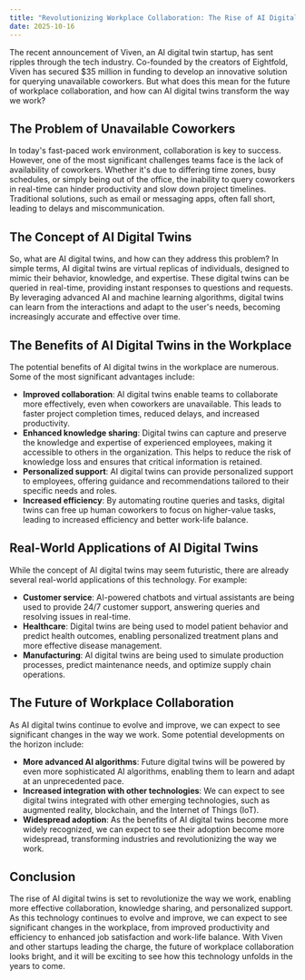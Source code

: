 ```yaml
---
title: "Revolutionizing Workplace Collaboration: The Rise of AI Digital Twins"
date: 2025-10-16
---
```


The recent announcement of Viven, an AI digital twin startup, has sent ripples through the tech industry. Co-founded by the creators of Eightfold, Viven has secured $35 million in funding to develop an innovative solution for querying unavailable coworkers. But what does this mean for the future of workplace collaboration, and how can AI digital twins transform the way we work?

## The Problem of Unavailable Coworkers
In today's fast-paced work environment, collaboration is key to success. However, one of the most significant challenges teams face is the lack of availability of coworkers. Whether it's due to differing time zones, busy schedules, or simply being out of the office, the inability to query coworkers in real-time can hinder productivity and slow down project timelines. Traditional solutions, such as email or messaging apps, often fall short, leading to delays and miscommunication.

## The Concept of AI Digital Twins
So, what are AI digital twins, and how can they address this problem? In simple terms, AI digital twins are virtual replicas of individuals, designed to mimic their behavior, knowledge, and expertise. These digital twins can be queried in real-time, providing instant responses to questions and requests. By leveraging advanced AI and machine learning algorithms, digital twins can learn from the interactions and adapt to the user's needs, becoming increasingly accurate and effective over time.

## The Benefits of AI Digital Twins in the Workplace
The potential benefits of AI digital twins in the workplace are numerous. Some of the most significant advantages include:
* **Improved collaboration**: AI digital twins enable teams to collaborate more effectively, even when coworkers are unavailable. This leads to faster project completion times, reduced delays, and increased productivity.
* **Enhanced knowledge sharing**: Digital twins can capture and preserve the knowledge and expertise of experienced employees, making it accessible to others in the organization. This helps to reduce the risk of knowledge loss and ensures that critical information is retained.
* **Personalized support**: AI digital twins can provide personalized support to employees, offering guidance and recommendations tailored to their specific needs and roles.
* **Increased efficiency**: By automating routine queries and tasks, digital twins can free up human coworkers to focus on higher-value tasks, leading to increased efficiency and better work-life balance.

## Real-World Applications of AI Digital Twins
While the concept of AI digital twins may seem futuristic, there are already several real-world applications of this technology. For example:
* **Customer service**: AI-powered chatbots and virtual assistants are being used to provide 24/7 customer support, answering queries and resolving issues in real-time.
* **Healthcare**: Digital twins are being used to model patient behavior and predict health outcomes, enabling personalized treatment plans and more effective disease management.
* **Manufacturing**: AI digital twins are being used to simulate production processes, predict maintenance needs, and optimize supply chain operations.

## The Future of Workplace Collaboration
As AI digital twins continue to evolve and improve, we can expect to see significant changes in the way we work. Some potential developments on the horizon include:
* **More advanced AI algorithms**: Future digital twins will be powered by even more sophisticated AI algorithms, enabling them to learn and adapt at an unprecedented pace.
* **Increased integration with other technologies**: We can expect to see digital twins integrated with other emerging technologies, such as augmented reality, blockchain, and the Internet of Things (IoT).
* **Widespread adoption**: As the benefits of AI digital twins become more widely recognized, we can expect to see their adoption become more widespread, transforming industries and revolutionizing the way we work.

## Conclusion
The rise of AI digital twins is set to revolutionize the way we work, enabling more effective collaboration, knowledge sharing, and personalized support. As this technology continues to evolve and improve, we can expect to see significant changes in the workplace, from improved productivity and efficiency to enhanced job satisfaction and work-life balance. With Viven and other startups leading the charge, the future of workplace collaboration looks bright, and it will be exciting to see how this technology unfolds in the years to come.
